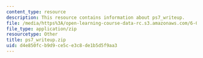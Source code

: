```yaml
---
content_type: resource
description: This resource contains information about ps7_writeup.
file: /media/https%3A/open-learning-course-data-rc.s3.amazonaws.com/6-006-introduction-to-algorithms-fall-2011/d4e850fcb9d9ce5ce3c8de1b5d5f9aa3_ps7_writeup.zip
file_type: application/zip
resourcetype: Other
title: ps7_writeup.zip
uid: d4e850fc-b9d9-ce5c-e3c8-de1b5d5f9aa3
---
```

